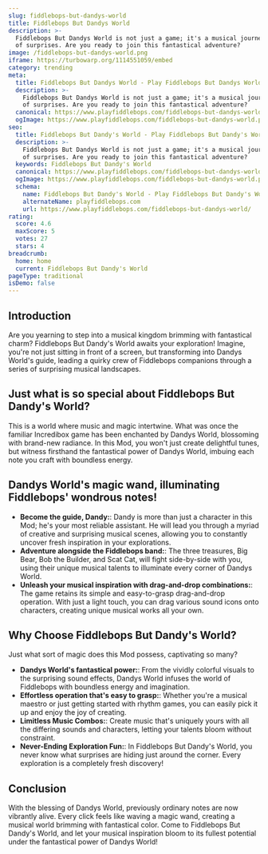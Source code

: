 ```yaml
---
slug: fiddlebops-but-dandys-world
title: Fiddlebops But Dandys World
description: >-
  Fiddlebops But Dandys World is not just a game; it's a musical journey full
  of surprises. Are you ready to join this fantastical adventure?
image: /fiddlebops-but-dandys-world.png
iframe: https://turbowarp.org/1114551059/embed
category: trending
meta:
  title: Fiddlebops But Dandys World - Play Fiddlebops But Dandys World Online
  description: >-
    Fiddlebops But Dandys World is not just a game; it's a musical journey full
    of surprises. Are you ready to join this fantastical adventure?
  canonical: https://www.playfiddlebops.com/fiddlebops-but-dandys-world/
  ogImage: https://www.playfiddlebops.com/fiddlebops-but-dandys-world.png
seo:
  title: Fiddlebops But Dandy's World - Play Fiddlebops But Dandy's World Online
  description: >-
    Fiddlebops But Dandys World is not just a game; it's a musical journey full
    of surprises. Are you ready to join this fantastical adventure?
  keywords: Fiddlebops But Dandy's World
  canonical: https://www.playfiddlebops.com/fiddlebops-but-dandys-world/
  ogImage: https://www.playfiddlebops.com/fiddlebops-but-dandys-world.png
  schema:
    name: Fiddlebops But Dandy's World - Play Fiddlebops But Dandy's World Online
    alternateName: playfiddlebops.com
    url: https://www.playfiddlebops.com/fiddlebops-but-dandys-world/
rating:
  score: 4.6
  maxScore: 5
  votes: 27
  stars: 4
breadcrumb:
  home: home
  current: Fiddlebops But Dandy's World
pageType: traditional
isDemo: false
---
```


## Introduction

Are you yearning to step into a musical kingdom brimming with fantastical charm? Fiddlebops But Dandy's World awaits your exploration! Imagine, you're not just sitting in front of a screen, but transforming into Dandys World's guide, leading a quirky crew of Fiddlebops companions through a series of surprising musical landscapes.

## Just what is so special about Fiddlebops But Dandy's World?

This is a world where music and magic intertwine. What was once the familiar Incredibox game has been enchanted by Dandys World, blossoming with brand-new radiance. In this Mod, you won't just create delightful tunes, but witness firsthand the fantastical power of Dandys World, imbuing each note you craft with boundless energy.

## Dandys World's magic wand, illuminating Fiddlebops' wondrous notes!

- **Become the guide, Dandy:**: Dandy is more than just a character in this Mod; he's your most reliable assistant. He will lead you through a myriad of creative and surprising musical scenes, allowing you to constantly uncover fresh inspiration in your explorations.
- **Adventure alongside the Fiddlebops band:**: The three treasures, Big Bear, Bob the Builder, and Scat Cat, will fight side-by-side with you, using their unique musical talents to illuminate every corner of Dandys World.
- **Unleash your musical inspiration with drag-and-drop combinations:**: The game retains its simple and easy-to-grasp drag-and-drop operation. With just a light touch, you can drag various sound icons onto characters, creating unique musical works all your own.

## Why Choose Fiddlebops But Dandy's World?

Just what sort of magic does this Mod possess, captivating so many?

- **Dandys World's fantastical power:**: From the vividly colorful visuals to the surprising sound effects, Dandys World infuses the world of Fiddlebops with boundless energy and imagination.
- **Effortless operation that's easy to grasp:**: Whether you're a musical maestro or just getting started with rhythm games, you can easily pick it up and enjoy the joy of creating.
- **Limitless Music Combos:**: Create music that's uniquely yours with all the differing sounds and characters, letting your talents bloom without constraint.
- **Never-Ending Exploration Fun:**: In Fiddlebops But Dandy's World, you never know what surprises are hiding just around the corner. Every exploration is a completely fresh discovery!

## Conclusion

With the blessing of Dandys World, previously ordinary notes are now vibrantly alive. Every click feels like waving a magic wand, creating a musical world brimming with fantastical color. Come to Fiddlebops But Dandy's World, and let your musical inspiration bloom to its fullest potential under the fantastical power of Dandys World!
